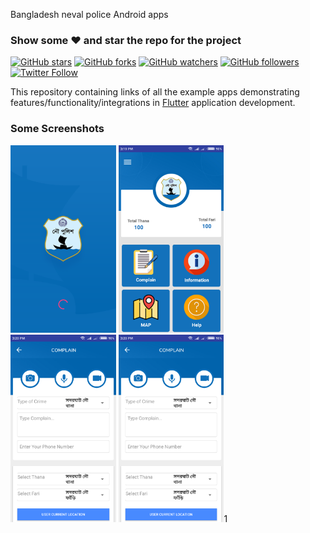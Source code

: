 Bangladesh neval police Android apps
### Show some :heart: and star the repo for the project
[![GitHub stars](https://img.shields.io/github/stars/mdsami/nevalpolice.svg?style=social&label=Star)](https://github.com/mdsami/nevalpolice) [![GitHub forks](https://img.shields.io/github/stars/mdsami/nevalpolice.svg?style=social&label=Fork)](https://github.com/mdsami/nevalpolice/fork) [![GitHub watchers](https://img.shields.io/github/watchers/mdsami/nevalpolice.svg?style=social&label=Watch)](https://github.com/mdsami/nevalpolice) [![GitHub followers](https://img.shields.io/github/followers/mdsami.svg?style=social&label=Follow)](https://github.com/mdsami/nevalpolice)  
[![Twitter Follow](https://img.shields.io/twitter/follow/mdsami5.svg?style=social)](https://twitter.com/mdsami5)

This repository containing links of all the example apps demonstrating features/functionality/integrations in [Flutter](https://flutter.io/) application development.

### Some Screenshots

<img src="image/demo1.png" height="300em" />
<img src="image/demo2.png" height="300em" />
<img src="image/demo3.png" height="300em" />
<img src="image/demo3.png" height="300em" />1
